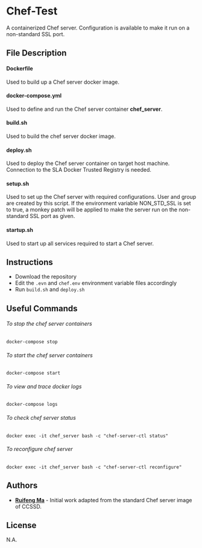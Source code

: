 # Chef-Test
A containerized Chef server.
Configuration is available to make it run on a non-standard SSL port. 

## File Description
#### Dockerfile
Used to build up a Chef server docker image. 

#### docker-compose.yml
Used to define and run the Chef server container **chef_server**. 

#### build.sh
Used to build the chef server docker image. 

#### deploy.sh
Used to deploy the Chef server container on target host machine. Connection to the SLA Docker Trusted Registry is needed.   

#### setup.sh
Used to set up the Chef server with required configurations. User and group are created by this script. If the environment variable NON_STD_SSL is set to true, a monkey patch will be applied to make the server run on the non-standard SSL port as given.

#### startup.sh
Used to start up all services required to start a Chef server. 

## Instructions

* Download the repository
* Edit the `.evn` and `chef.env` environment variable files accordingly
* Run `build.sh` and `deploy.sh`

## Useful Commands

###### To stop the chef server containers  
`docker-compose stop`
###### To start the chef server containers 
`docker-compose start`
###### To view and trace docker logs       
`docker-compose logs`
###### To check chef server status
`docker exec -it chef_server bash -c "chef-server-ctl status"`
###### To reconfigure chef server
`docker exec -it chef_server bash -c "chef-server-ctl reconfigure"`

## Authors

* **[Ruifeng Ma](mailto:ruifengm@sg.ibm.com)** - Initial work adapted from the standard Chef server image of CCSSD.

## License

N.A.